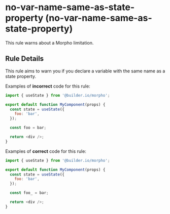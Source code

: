 # no-var-name-same-as-state-property (no-var-name-same-as-state-property)

This rule warns about a Morpho limitation.

## Rule Details

This rule aims to warn you if you declare a variable with the same name as a state property.

Examples of **incorrect** code for this rule:

```js
import { useState } from '@builder.io/morpho';

export default function MyComponent(props) {
  const state = useState({
    foo: 'bar',
  });

  const foo = bar;

  return <div />;
}
```

Examples of **correct** code for this rule:

```js
import { useState } from '@builder.io/morpho';

export default function MyComponent(props) {
  const state = useState({
    foo: 'bar',
  });

  const foo_ = bar;

  return <div />;
}
```

